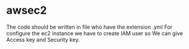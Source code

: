 # awsec2
The code should be written in file who have the extension .yml
For configure the ec2 instance we have to create IAM user so We can give Access key and Security key.
